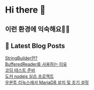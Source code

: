 # Hi there 👋

## 이런 환경에 익숙해요✍🏼

## 📕 Latest Blog Posts

<a href=https://jhyngu.tistory.com/149>StringBuilder란?</a></br><a href=https://jhyngu.tistory.com/148>BufferedReader를 사용하는 이유</a></br><a href=https://jhyngu.tistory.com/147>코딩 테스트 준비</a></br><a href=https://jhyngu.tistory.com/146>도커 nodejs 실습 프로젝트</a></br><a href=https://jhyngu.tistory.com/139>우분투 리눅스에서 MariaDB 설치 및 초기 설정</a></br>